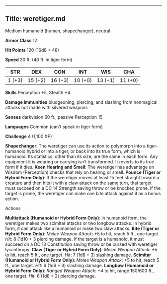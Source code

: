 -------------------------
Title: weretiger.md
-------------------------


Medium humanoid (human, shapechanger), neutral

**Armor Class** 12

**Hit Points** 120 (16d8 + 48)

**Speed** 30 ft. (40 ft. in tiger form)

  STR|         DEX|         CON|         INT|         WIS|         CHA
  -----------| -----------| -----------| -----------| -----------| -----------|
   1 (+3)   | 15 (+2)   | 16 (+3)   | 10 (+0)   | 13 (+1)   | 11 (+0)

**Skills** Perception +5, Stealth +4

**Damage Immunities** bludgeoning, piercing, and slashing from
nonmagical attacks not made with silvered weapons

**Senses** darkvision 60 ft., passive Perception 15

**Languages** Common (can’t speak in tiger form)

**Challenge** 4 (1,100 XP)


**Shapechanger**: The weretiger can use its action to polymorph into
    a tiger-humanoid hybrid or into a tiger, or back into its true form,
    which is humanoid. Its statistics, other than its size, are the same
    in each form. Any equipment it is wearing or carrying
    isn’t transformed. It reverts to its true form if it dies.
**Keen Hearing and Smell**: The weretiger has advantage on
    Wisdom (Perception) checks that rely on hearing or smell.
**Pounce (Tiger or Hybrid Form Only)**: If the weretiger moves at
    least 15 feet straight toward a creature and then hits it with a
    claw attack on the same turn, that target must succeed on a DC 14
    Strength saving throw or be knocked prone. If the target is prone,
    the weretiger can make one bite attack against it as a bonus action.


Actions

**Multiattack (Humanoid or Hybrid Form Only)**: In humanoid form,
    the weretiger makes two scimitar attacks or two longbow attacks. In
    hybrid form, it can attack like a humanoid or make two claw attacks.
**Bite (Tiger or Hybrid Form Only)**: *Melee Weapon Attack*: +5 to
    hit, reach 5 ft., one target. *Hit*: 8 (1d10 + 3 piercing damage. If
    the target is a humanoid, it must succeed on a DC 13 Constitution
    saving throw or be cursed with weretiger lycanthropy.
**Claw (Tiger or Hybrid Form Only)**: *Melee Weapon Attack*: +5 to
    hit, reach 5 ft., one target. *Hit*: 7 (1d8 + 3) slashing damage.
**Scimitar (Humanoid or Hybrid Form Only)**: *Melee Weapon Attack*:
    +5 to hit, reach 5 ft., one target. *Hit*: 6 (1d6 + 3)
    slashing damage.
**Longbow (Humanoid or Hybrid Form Only)**: *Ranged Weapon Attack*:
    +4 to hit, range 150/600 ft., one target. *Hit*: 6 (1d8 + 2)
    piercing damage.

